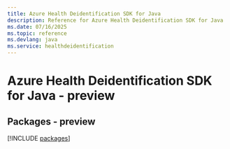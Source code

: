 ```yaml
---
title: Azure Health Deidentification SDK for Java
description: Reference for Azure Health Deidentification SDK for Java
ms.date: 07/16/2025
ms.topic: reference
ms.devlang: java
ms.service: healthdeidentification
---
```

# Azure Health Deidentification SDK for Java - preview
## Packages - preview
[!INCLUDE [packages](health-deidentification-index.md)]